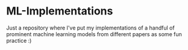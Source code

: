 # ML-Implementations

Just a repository where I've put my implementations of a handful of prominent machine learning models from different papers as some fun practice :) 
